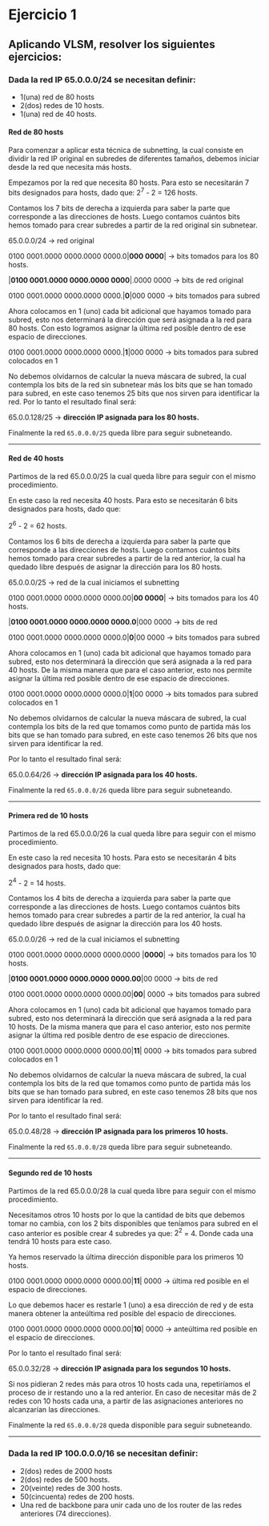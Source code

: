 # Ejercicio 1

##  Aplicando VLSM, resolver los siguientes ejercicios:

### Dada la red IP 65.0.0.0/24 se necesitan definir:
- 1(una) red de 80 hosts
- 2(dos) redes de 10 hosts.
- 1(una) red de 40 hosts.

#### Red de 80 hosts

Para comenzar a aplicar esta técnica de subnetting, la cual consiste en dividir la red IP original en subredes de diferentes tamaños, debemos iniciar desde la red que necesita más hosts.

Empezamos por la red que necesita 80 hosts. Para esto se necesitarán 7 bits designados para hosts, dado que:
$2^{7}$ - 2 = 126 hosts.

Contamos los 7 bits de derecha a izquierda para saber la parte que corresponde a las direcciones de hosts. Luego contamos cuántos bits hemos tomado para crear subredes a partir de la red original sin subnetear.

65.0.0.0/24 -> red original

0100 0001.0000 0000.0000 0000.0|**000 0000**| -> bits tomados para los 80 hosts.

|**0100 0001.0000 0000.0000 0000**|.0000 0000 -> bits de red original

0100 0001.0000 0000.0000 0000.|**0**|000 0000 -> bits tomados para subred

Ahora colocamos en 1 (uno) cada bit adicional que hayamos tomado para subred, esto nos determinará la dirección que será asignada a la red para 80 hosts. Con esto logramos asignar la última red posible dentro de ese espacio de direcciones. 

0100 0001.0000 0000.0000 0000.|**1**|000 0000 -> bits tomados para subred colocados en 1

No debemos olvidarnos de calcular la nueva máscara de subred, la cual contempla los bits de la red sin subnetear más los bits que se han tomado para subred, en este caso tenemos 25 bits que nos sirven para identificar la red.
Por lo tanto el resultado final será:

65.0.0.128/25 -> **dirección IP asignada para los 80 hosts.**

Finalmente la red `65.0.0.0/25` queda libre para seguir subneteando.

---

#### Red de 40 hosts

Partimos de la red 65.0.0.0/25 la cual queda libre para seguir con el mismo procedimiento.

En este caso la red necesita 40 hosts. Para esto se necesitarán 6 bits designados para hosts, dado que:

$2^{6}$ - 2 = 62 hosts.

Contamos los 6 bits de derecha a izquierda para saber la parte que corresponde a las direcciones de hosts. Luego contamos cuántos bits hemos tomado para crear subredes a partir de la red anterior, la cual ha quedado libre después de asignar la dirección para los 80 hosts.

65.0.0.0/25 -> red de la cual iniciamos el subnetting

0100 0001.0000 0000.0000 0000.00|**00 0000**| -> bits tomados para los 40 hosts.

|**0100 0001.0000 0000.0000 0000.0**|000 0000 -> bits de red

0100 0001.0000 0000.0000 0000.0|**0**|00 0000 -> bits tomados para subred

Ahora colocamos en 1 (uno) cada bit adicional que hayamos tomado para subred, esto nos determinará la dirección que será asignada a la red para 40 hosts. De la misma manera que para el caso anterior, esto nos permite asignar la última red posible dentro de ese espacio de direcciones.

0100 0001.0000 0000.0000 0000.0|**1**|00 0000 -> bits tomados para subred colocados en 1

No debemos olvidarnos de calcular la nueva máscara de subred, la cual contempla los bits de la red que tomamos como punto de partida más los bits que se han tomado para subred, en este caso tenemos 26 bits que nos sirven para identificar la red.

Por lo tanto el resultado final será:

65.0.0.64/26 -> **dirección IP asignada para los 40 hosts.**

Finalmente la red `65.0.0.0/26` queda libre para seguir subneteando.

---

#### Primera red de 10 hosts

Partimos de la red 65.0.0.0/26 la cual queda libre para seguir con el mismo procedimiento.

En este caso la red necesita 10 hosts. Para esto se necesitarán 4 bits designados para hosts, dado que:

$2^{4}$ - 2 = 14 hosts.

Contamos los 4 bits de derecha a izquierda para saber la parte que corresponde a las direcciones de hosts. Luego contamos cuántos bits hemos tomado para crear subredes a partir de la red anterior, la cual ha quedado libre después de asignar la dirección para los 40 hosts.

65.0.0.0/26 -> red de la cual iniciamos el subnetting

0100 0001.0000 0000.0000 0000.0000 |**0000**| -> bits tomados para los 10 hosts.

|**0100 0001.0000 0000.0000 0000.00**|00 0000 -> bits de red

0100 0001.0000 0000.0000 0000.00|**00**| 0000 -> bits tomados para subred

Ahora colocamos en 1 (uno) cada bit adicional que hayamos tomado para subred, esto nos determinará la dirección que será asignada a la red para 10 hosts. De la misma manera que para el caso anterior, esto nos permite asignar la última red posible dentro de ese espacio de direcciones.

0100 0001.0000 0000.0000 0000.00|**11**| 0000 -> bits tomados para subred colocados en 1

No debemos olvidarnos de calcular la nueva máscara de subred, la cual contempla los bits de la red que tomamos como punto de partida más los bits que se han tomado para subred, en este caso tenemos 28 bits que nos sirven para identificar la red.

Por lo tanto el resultado final será:

65.0.0.48/28 -> **dirección IP asignada para los primeros 10 hosts.**

Finalmente la red `65.0.0.0/28` queda libre para seguir subneteando.

---

#### Segundo red de 10 hosts

Partimos de la red 65.0.0.0/28 la cual queda libre para seguir con el mismo procedimiento.

Necesitamos otros 10 hosts por lo que la cantidad de bits que debemos tomar no cambia, con los 2 bits disponibles que teníamos para subred en el caso anterior es posible crear 4 subredes ya que: $2^{2}$ = 4. Donde cada una tendrá 10 hosts para este caso.

Ya hemos reservado la última dirección disponible para los primeros 10 hosts.

0100 0001.0000 0000.0000 0000.00|**11**| 0000 -> última red posible en el espacio de direcciones.

Lo que debemos hacer es restarle 1 (uno) a esa dirección de red y de esta manera obtener la anteúltima red posible del espacio de direcciones.

0100 0001.0000 0000.0000 0000.00|**10**| 0000 -> anteúltima red posible en el espacio de direcciones.

Por lo tanto el resultado final será:

65.0.0.32/28 -> **dirección IP asignada para los segundos 10 hosts.**

Si nos pidieran 2 redes más para otros 10 hosts cada una, repetiríamos el proceso de ir restando uno a la red anterior. En caso de necesitar más de 2 redes con 10 hosts cada una, a partir de las asignaciones anteriores no alcanzarían las direcciones. 

Finalmente la red `65.0.0.0/28` queda disponible para seguir subneteando.

---

###  Dada la red IP 100.0.0.0/16 se necesitan definir:
- 2(dos) redes de 2000 hosts
- 2(dos) redes de 500 hosts.
- 20(veinte) redes de 300 hosts.
- 50(cincuenta) redes de 200 hosts.
- Una red de backbone para unir cada uno de los router de las redes anteriores (74 direcciones).